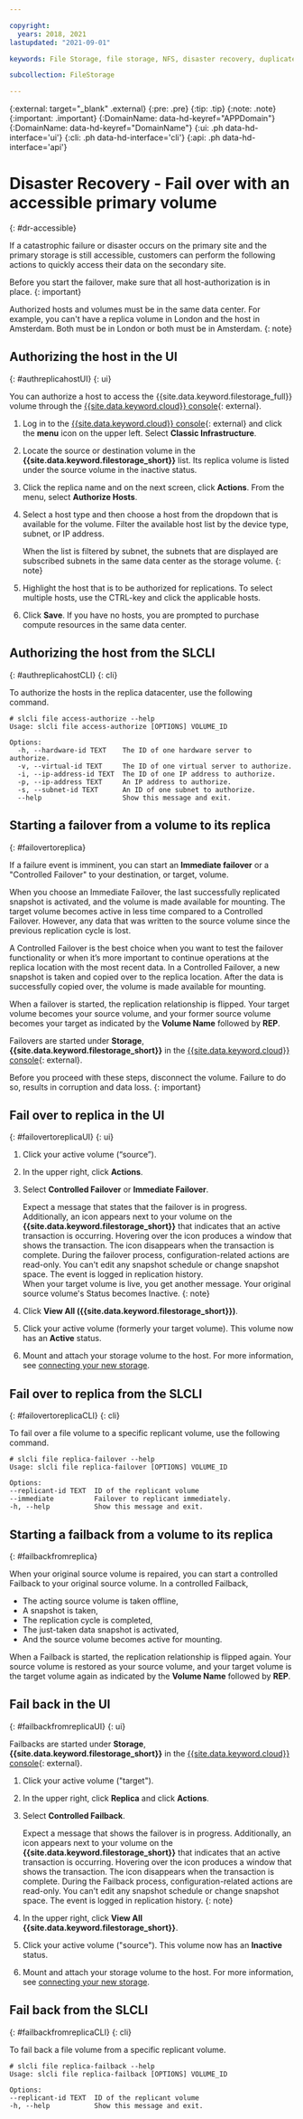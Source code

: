 ```yaml
---

copyright:
  years: 2018, 2021
lastupdated: "2021-09-01"

keywords: File Storage, file storage, NFS, disaster recovery, duplicate volume, replica volume, failover, failback,

subcollection: FileStorage

---
```

{:external: target="_blank" .external}
{:pre: .pre}
{:tip: .tip}
{:note: .note}
{:important: .important}
{:DomainName: data-hd-keyref="APPDomain"}
{:DomainName: data-hd-keyref="DomainName"}
{:ui: .ph data-hd-interface='ui'}
{:cli: .ph data-hd-interface='cli'}
{:api: .ph data-hd-interface='api'}

# Disaster Recovery - Fail over with an accessible primary volume
{: #dr-accessible}

If a catastrophic failure or disaster occurs on the primary site and the primary storage is still accessible, customers can perform the following actions to quickly access their data on the secondary site.

Before you start the failover, make sure that all host-authorization is in place.
{: important}

Authorized hosts and volumes must be in the same data center. For example, you can't have a replica volume in London and the host in Amsterdam. Both must be in London or both must be in Amsterdam.
{: note}

## Authorizing the host in the UI
{: #authreplicahostUI}
{: ui}

You can authorize a host to access the {{site.data.keyword.filestorage_full}} volume through the [{{site.data.keyword.cloud}} console](https://{DomainName}/cloud-storage/file){: external}.

1. Log in to the [{{site.data.keyword.cloud}} console](https://{DomainName}/){: external} and click the **menu** icon on the upper left. Select **Classic Infrastructure**.
2. Locate the source or destination volume in the **{{site.data.keyword.filestorage_short}}** list. Its replica volume is listed under the source volume in the inactive status.
3. Click the replica name and on the next screen, click **Actions**. From the menu, select **Authorize Hosts**.
4. Select a host type and then choose a host from the dropdown that is available for the volume. Filter the available host list by the device type, subnet, or IP address.

   When the list is filtered by subnet, the subnets that are displayed are subscribed subnets in the same data center as the storage volume.
   {: note}
5. Highlight the host that is to be authorized for replications. To select multiple hosts, use the CTRL-key and click the applicable hosts.
6. Click **Save**. If you have no hosts, you are prompted to purchase compute resources in the same data center.

## Authorizing the host from the SLCLI
{: #authreplicahostCLI}
{: cli}

To authorize the hosts in the replica datacenter, use the following command.
```
# slcli file access-authorize --help
Usage: slcli file access-authorize [OPTIONS] VOLUME_ID

Options:
  -h, --hardware-id TEXT    The ID of one hardware server to authorize.
  -v, --virtual-id TEXT     The ID of one virtual server to authorize.
  -i, --ip-address-id TEXT  The ID of one IP address to authorize.
  -p, --ip-address TEXT     An IP address to authorize.
  -s, --subnet-id TEXT      An ID of one subnet to authorize.
  --help                    Show this message and exit.
```

## Starting a failover from a volume to its replica
{: #failovertoreplica}

If a failure event is imminent, you can start an **Immediate failover** or a "Controlled Failover" to your destination, or target, volume.

When you choose an Immediate Failover, the last successfully replicated snapshot is activated, and the volume is made available for mounting. The target volume becomes active in less time compared to a Controlled Failover. However, any data that was written to the source volume since the previous replication cycle is lost.

A Controlled Failover is the best choice when you want to test the failover functionality or when it’s more important to continue operations at the replica location with the most recent data. In a Controlled Failover, a new snapshot is taken and copied over to the replica location. After the data is successfully copied over, the volume is made available for mounting.

When a failover is started, the replication relationship is flipped. Your target volume becomes your source volume, and your former source volume becomes your target as indicated by the **Volume Name** followed by **REP**.

Failovers are started under **Storage**, **{{site.data.keyword.filestorage_short}}** in the [{{site.data.keyword.cloud}} console](https://{DomainName}/classic/storage/file){: external}.

Before you proceed with these steps, disconnect the volume. Failure to do so, results in corruption and data loss.
{: important}

## Fail over to replica in the UI
{: #failovertoreplicaUI}
{: ui}

1. Click your active volume (“source”).
2. In the upper right, click **Actions**.
3. Select **Controlled Failover** or **Immediate Failover**.

   Expect a message that states that the failover is in progress. Additionally, an icon appears next to your volume on the **{{site.data.keyword.filestorage_short}}** that indicates that an active transaction is occurring. Hovering over the icon produces a window that shows the transaction. The icon disappears when the transaction is complete. During the failover process, configuration-related actions are read-only. You can't edit any snapshot schedule or change snapshot space. The event is logged in replication history.<br/> When your target volume is live, you get another message. Your original source volume's Status becomes Inactive.
   {: note}
4. Click **View All ({{site.data.keyword.filestorage_short}})**.
5. Click your active volume (formerly your target volume). This volume now has an **Active** status.
6. Mount and attach your storage volume to the host. For more information, see [connecting your new storage](/docs/FileStorage?topic=FileStorage-getting-started#mountingstorage).

## Fail over to replica from the SLCLI
{: #failovertoreplicaCLI}
{: cli}

To fail over a file volume to a specific replicant volume, use the following command.
  ```
  # slcli file replica-failover --help
  Usage: slcli file replica-failover [OPTIONS] VOLUME_ID

  Options:
  --replicant-id TEXT  ID of the replicant volume
  --immediate          Failover to replicant immediately.
  -h, --help           Show this message and exit.
  ```

## Starting a failback from a volume to its replica
{: #failbackfromreplica}

When your original source volume is repaired, you can start a controlled Failback to your original source volume. In a controlled Failback,

- The acting source volume is taken offline,
- A snapshot is taken,
- The replication cycle is completed,
- The just-taken data snapshot is activated,
- And the source volume becomes active for mounting.

When a Failback is started, the replication relationship is flipped again. Your source volume is restored as your source volume, and your target volume is the target volume again as indicated by the **Volume Name** followed by **REP**.

## Fail back in the UI
{: #failbackfromreplicaUI}
{: ui}

Failbacks are started under **Storage**, **{{site.data.keyword.filestorage_short}}** in the [{{site.data.keyword.cloud}} console](https://{DomainName}/classic/storage/file){: external}.

1. Click your active volume ("target").
2. In the upper right, click **Replica** and click **Actions**.
3. Select **Controlled Failback**.

   Expect a message that shows the failover is in progress. Additionally, an icon appears next to your volume on the **{{site.data.keyword.filestorage_short}}** that indicates that an active transaction is occurring. Hovering over the icon produces a window that shows the transaction. The icon disappears when the transaction is complete. During the Failback process, configuration-related actions are read-only. You can't edit any snapshot schedule or change snapshot space. The event is logged in replication history.
   {: note}
4. In the upper right, click **View All {{site.data.keyword.filestorage_short}}**.
5. Click your active volume ("source"). This volume now has an **Inactive** status.
6. Mount and attach your storage volume to the host. For more information, see [connecting your new storage](/docs/FileStorage?topic=FileStorage-getting-started#mountingstorage).

## Fail back from the SLCLI
{: #failbackfromreplicaCLI}
{: cli}

To fail back a file volume from a specific replicant volume.
  ```
  # slcli file replica-failback --help
  Usage: slcli file replica-failback [OPTIONS] VOLUME_ID

  Options:
  --replicant-id TEXT  ID of the replicant volume
  -h, --help           Show this message and exit.
  ```
